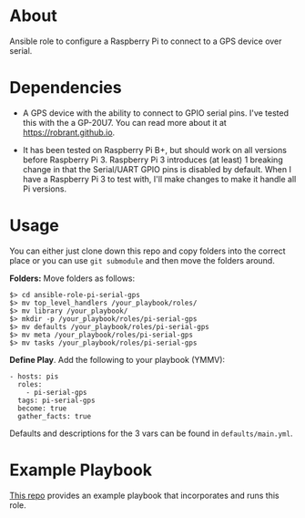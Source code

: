 
# About

Ansible role to configure a Raspberry Pi to connect to a GPS device over serial.

# Dependencies

* A GPS device with the ability to connect to GPIO serial pins. I've tested this
with the a GP-20U7. You can read more about it at https://robrant.github.io.

* It has been tested on Raspberry Pi B+, but should work on all versions before
Raspberry Pi 3. Raspberry Pi 3 introduces (at least) 1 breaking change in that
the Serial/UART GPIO pins is disabled by default. When I have a Raspberry Pi 3
to test with, I'll make changes to make it handle all Pi versions.

# Usage

You can either just clone down this repo and copy folders into the correct place
 or you can use `git submodule` and then move the folders around.

**Folders:** Move folders as follows:

    $> cd ansible-role-pi-serial-gps
    $> mv top_level_handlers /your_playbook/roles/
    $> mv library /your_playbook/
    $> mkdir -p /your_playbook/roles/pi-serial-gps
    $> mv defaults /your_playbook/roles/pi-serial-gps
    $> mv meta /your_playbook/roles/pi-serial-gps
    $> mv tasks /your_playbook/roles/pi-serial-gps

**Define Play**. Add the following to your playbook (YMMV):

    - hosts: pis
      roles:
        - pi-serial-gps
      tags: pi-serial-gps
      become: true
      gather_facts: true

Defaults and descriptions for the 3 vars can be found in `defaults/main.yml`.

# Example Playbook

[This repo](https://github.com/robrant/ansible-role-pi-serial-gps-example-playbook.git)
provides an example playbook that incorporates and runs this role.
